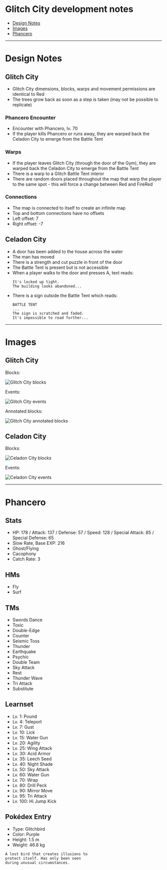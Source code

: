 # Glitch City development notes

* [Design Notes](#design-notes)
* [Images](#images)
* [Phancero](#phancero)

---

# Design Notes

## Glitch City

* Glitch City dimensions, blocks, warps and movement permissions are identical to Red
* The trees grow back as soon as a step is taken (may not be possible to replicate)

### Phancero Encounter

* Encounter with Phancero, lv. 70  
* If the player kills Phancero or runs away, they are warped back the Celadon City to emerge from the Battle Tent  

### Warps

* If the player leaves Glitch City (through the door of the Gym), they are warped back the Celadon City to emerge from the Battle Tent
* There is a warp to a Glitch Battle Tent interor
* There are random doors placed throughout the map that warp the player to the same spot - this will force a change between Red and FireRed

### Connections

* The map is connected to itself to create an infinite map
* Top and bottom connections have no offsets
* Left offset: 7
* Right offset: -7

## Celadon City

* A door has been added to the house across the water
* The man has moved
* There is a strength and cut puzzle in front of the door
* The Battle Tent is present but is not accessible
* When a player walks to the door and presses A, text reads:
    ```
    It's locked up tight.
    The building looks abandoned...
    ```
* There is a sign outside the Battle Tent which reads:
    ```
    BATTLE TENT
    ...
    The sign is scratched and faded.
    It's impossible to read further...
    ```

---

# Images

## Glitch City

Blocks:

![Glitch City blocks](docs/glitchcity/blocks.png)

Events:

![Glitch City events](docs/glitchcity/events.png)

Annotated blocks:

![Glitch City annotated blocks](docs/glitchcity/annotated.png)

## Celadon City

Blocks:

![Celadon City blocks](docs/glitchcity/celadon_blocks.png)

Events:

![Celadon City events](docs/glitchcity/celadon_events.png)

---

# Phancero

## Stats

* HP: 178 / Attack: 137 / Defense: 57 / Speed: 128 / Special Attack: 85 / Special Defense: 65
* Slow Rate, Base EXP: 216
* Ghost/Flying
* Cacophony
* Catch Rate: 3

## HMs

* Fly
* Surf

## TMs

* Swords Dance
* Toxic
* Double-Edge
* Counter
* Seismic Toss
* Thunder
* Earthquake
* Psychic
* Double Team
* Sky Attack
* Rest
* Thunder Wave
* Tri Attack
* Substitute

## Learnset

* Lv. 1: Pound
* Lv. 4: Teleport
* Lv. 7: Gust
* Lv. 10: Lick
* Lv. 15: Water Gun
* Lv. 20: Agility
* Lv. 25: Wing Attack
* Lv. 30: Acid Armor
* Lv. 35: Leech Seed
* Lv. 40: Night Shade
* Lv. 50: Sky Attack
* Lv. 60: Water Gun
* Lv. 70: Wrap
* Lv. 80: Drill Peck
* Lv. 90: Mirror Move
* Lv. 95: Tri Attack
* Lv. 100: Hi Jump Kick

## Pokédex Entry

* Type: Glitchbird
* Color: Purple
* Height: 1.5 m
* Weight: 46.8 kg

```
A lost bird that creates illusions to
protect itself. Has only been seen
during unusual circumstances.
```
